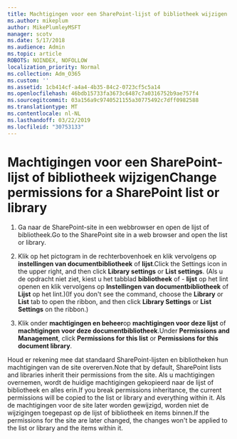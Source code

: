 ```yaml
---
title: Machtigingen voor een SharePoint-lijst of bibliotheek wijzigen
ms.author: mikeplum
author: MikePlumleyMSFT
manager: scotv
ms.date: 5/17/2018
ms.audience: Admin
ms.topic: article
ROBOTS: NOINDEX, NOFOLLOW
localization_priority: Normal
ms.collection: Adm_O365
ms.custom: ''
ms.assetid: 1cb414cf-a4a4-4b35-84c2-0723cf5c5a14
ms.openlocfilehash: 46bdb15733fa3673c6487c7a0316752b9ae757f4
ms.sourcegitcommit: 03a156a9c9740521155a30775492c7dff0982588
ms.translationtype: MT
ms.contentlocale: nl-NL
ms.lasthandoff: 03/22/2019
ms.locfileid: "30753133"
---
```

# <a name="change-permissions-for-a-sharepoint-list-or-library"></a><span data-ttu-id="147a6-102">Machtigingen voor een SharePoint-lijst of bibliotheek wijzigen</span><span class="sxs-lookup"><span data-stu-id="147a6-102">Change permissions for a SharePoint list or library</span></span>

1. <span data-ttu-id="147a6-103">Ga naar de SharePoint-site in een webbrowser en open de lijst of bibliotheek.</span><span class="sxs-lookup"><span data-stu-id="147a6-103">Go to the SharePoint site in a web browser and open the list or library.</span></span>
    
2. <span data-ttu-id="147a6-104">Klik op het pictogram in de rechterbovenhoek en klik vervolgens op **instellingen van documentbibliotheek** of **lijst**.</span><span class="sxs-lookup"><span data-stu-id="147a6-104">Click the Settings icon in the upper right, and then click **Library settings** or **List settings**.</span></span> <span data-ttu-id="147a6-105">(Als u de opdracht niet ziet, kiest u het tabblad **bibliotheek** of - **lijst** op het lint openen en klik vervolgens op **Instellingen van documentbibliotheek** of **Lijst** op het lint.)</span><span class="sxs-lookup"><span data-stu-id="147a6-105">(If you don't see the command, choose the **Library** or **List** tab to open the ribbon, and then click **Library Settings** or **List Settings** on the ribbon.)</span></span> 
    
3. <span data-ttu-id="147a6-106">Klik onder **machtigingen en beheer**op **machtigingen voor deze lijst** of **machtigingen voor deze documentbibliotheek**.</span><span class="sxs-lookup"><span data-stu-id="147a6-106">Under **Permissions and Management**, click **Permissions for this list** or **Permissions for this document library**.</span></span>
    
<span data-ttu-id="147a6-107">Houd er rekening mee dat standaard SharePoint-lijsten en bibliotheken hun machtigingen van de site overerven.</span><span class="sxs-lookup"><span data-stu-id="147a6-107">Note that by default, SharePoint lists and libraries inherit their permissions from the site.</span></span> <span data-ttu-id="147a6-108">Als u machtigingen overnemen, wordt de huidige machtigingen gekopieerd naar de lijst of bibliotheek en alles erin.</span><span class="sxs-lookup"><span data-stu-id="147a6-108">If you break permissions inheritance, the current permissions will be copied to the list or library and everything within it.</span></span> <span data-ttu-id="147a6-109">Als de machtigingen voor de site later worden gewijzigd, worden niet de wijzigingen toegepast op de lijst of bibliotheek en items binnen.</span><span class="sxs-lookup"><span data-stu-id="147a6-109">If the permissions for the site are later changed, the changes won't be applied to the list or library and the items within it.</span></span>
  

